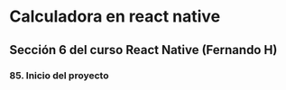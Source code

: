 # Calculadora en react native
## Sección 6 del curso React Native (Fernando H)

### 85. Inicio del proyecto